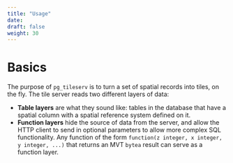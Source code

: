 ```yaml
---
title: "Usage"
date:
draft: false
weight: 30
---
```


# Basics

The purpose of `pg_tileserv` is to turn a set of spatial records into tiles, on the fly. The tile server reads two different layers of data:

* **Table layers** are what they sound like: tables in the database that have a spatial column with a spatial reference system defined on it.
* **Function layers** hide the source of data from the server, and allow the HTTP client to send in optional parameters to allow more complex SQL functionality. Any function of the form `function(z integer, x integer, y integer, ...)` that returns an MVT `bytea` result can serve as a function layer.
